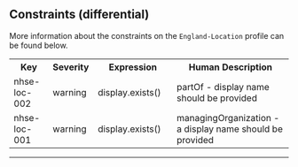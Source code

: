 ## Constraints (differential)

More information about the constraints on the <code>England-Location</code> profile can be found below.

<table class="assets">
<tr>
<th width="15%">Key</th>
<th width="10%">Severity</th>
<th width="30%">Expression</th>
<th width="45%">Human Description</th>
</tr>
<tr>
<td>nhse-loc-002</td>
<td>warning</td>
<td>display.exists()</td>
<td>partOf - display name should be provided</td>
</tr>
<tr>
<td>nhse-loc-001</td>
<td>warning</td>
<td>display.exists()</td>
<td>managingOrganization - a display name should be provided</td>
</tr>
</table>

---